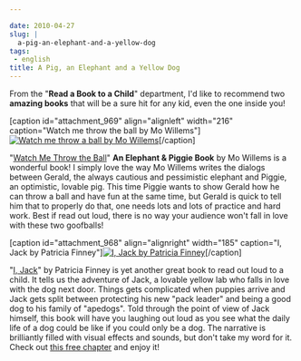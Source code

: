 ```yaml
---

date: 2010-04-27
slug: |
  a-pig-an-elephant-and-a-yellow-dog
tags:
 - english
title: A Pig, an Elephant and a Yellow Dog
---
```


From the "**Read a Book to a Child**\" department, I'd like to recommend
two **amazing books** that will be a sure hit for any kid, even the one
inside you!

\[caption id="attachment_969" align="alignleft" width="216"
caption="Watch me throw the ball by Mo Willems"\][![Watch me throw a
ball by Mo
Willems](http://www.ogmaciel.com/wp-content/uploads/2010/04/watch_me_throw_ball_lg-216x300.jpg)](http://www.ogmaciel.com/wp-content/uploads/2010/04/watch_me_throw_ball_lg.jpg)\[/caption\]

"[Watch Me Throw the Ball](http://bit.ly/9T4lIj)\" **An Elephant &
Piggie Book** by Mo Willems is a wonderful book! I simply love the way
Mo Willems writes the dialogs between Gerald, the always cautious and
pessimistic elephant and Piggie, an optimistic, lovable pig. This time
Piggie wants to show Gerald how he can throw a ball and have fun at the
same time, but Gerald is quick to tell him that to properly do that, one
needs lots and lots of practice and hard work. Best if read out loud,
there is no way your audience won't fall in love with these two
goofballs!

\[caption id="attachment_968" align="alignright" width="185" caption="I,
Jack by Patricia Finney"\][![I, Jack by Patricia
Finney](http://www.ogmaciel.com/wp-content/uploads/2010/04/I_Jack-206x300.png)](http://www.ogmaciel.com/wp-content/uploads/2010/04/I_Jack.png)\[/caption\]

"[I, Jack](http://bit.ly/bs5Ve1)\" by Patricia Finney is yet another
great book to read out loud to a child. It tells us the adventure of
Jack, a lovable yellow lab who falls in love with the dog next door.
Things gets complicated when puppies arrive and Jack gets split between
protecting his new \"pack leader\" and being a good dog to his family of
\"apedogs\". Told through the point of view of Jack himself, this book
will have you laughing out loud as you see what the daily life of a dog
could be like if you could only be a dog. The narrative is brilliantly
filled with visual effects and sounds, but don't take my word for it.
Check out [this free
chapter](http://browseinside.harpercollins.com/index.aspx?isbn13=9780060522094&cm_mmc=wgt-_-bi-_-vrl-_-biWidgetde29516f-1f0d-4d2b-bd99-a52057a7ec87)
and enjoy it!

